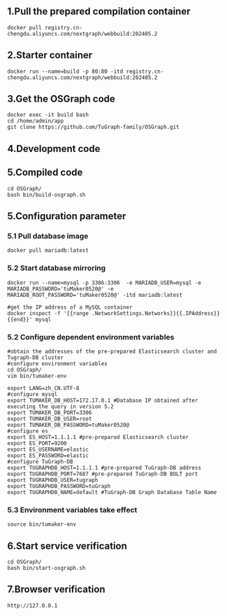 ## 1.Pull the prepared compilation container
    docker pull registry.cn-chengdu.aliyuncs.com/nextgraph/webbuild:202405.2
## 2.Starter container
    docker run --name=build -p 80:80 -itd registry.cn-chengdu.aliyuncs.com/nextgraph/webbuild:202405.2
## 3.Get the OSGraph code
    docker exec -it build bash
    cd /home/admin/app
    git clone https://github.com/TuGraph-family/OSGraph.git
## 4.Development code

## 5.Compiled code
    cd OSGraph/
    bash bin/build-osgraph.sh
## 5.Configuration parameter

### 5.1 Pull  database image
    docker pull mariadb:latest
### 5.2 Start database mirroring
    docker run --name=mysql -p 3306:3306  -e MARIADB_USER=mysql -e MARIADB_PASSWORD='tuMaker0520@' -e MARIADB_ROOT_PASSWORD='tuMaker0520@' -itd mariadb:latest

    #get the IP address of a MySQL container
    docker inspect -f '{{range .NetworkSettings.Networks}}{{.IPAddress}}{{end}}' mysql 
### 5.2 Configure dependent environment variables
    #obtain the addresses of the pre-prepared Elasticsearch cluster and Tugraph-DB cluster
    #configure environment variables
    cd OSGraph/
    vim bin/tumaker-env

    export LANG=zh_CN.UTF-8
    #configure mysql
    export TUMAKER_DB_HOST=172.17.0.1 #Database IP obtained after executing the query in version 5.2
    export TUMAKER_DB_PORT=3306
    export TUMAKER_DB_USER=root
    export TUMAKER_DB_PASSWORD=tuMaker0520@
    #configure es
    export ES_HOST=1.1.1.1 #pre-prepared Elasticsearch cluster
    export ES_PORT=9200
    export ES_USERNAME=elastic 
    export ES_PASSWORD=elastic 
    #configure TuGraph-DB
    export TUGRAPHDB_HOST=1.1.1.1 #pre-prepared TuGraph-DB address
    export TUGRAPHDB_PORT=7687 #pre-prepared TuGraph-DB BOLT port
    export TUGRAPHDB_USER=tugraph 
    export TUGRAPHDB_PASSWORD=tuGraph 
    export TUGRAPHDB_NAME=default #TuGraph-DB Graph Database Table Name

### 5.3 Environment variables take effect
    source bin/tumaker-env
## 6.Start service verification
    cd OSGraph/
    bash bin/start-osgraph.sh
## 7.Browser verification
    http://127.0.0.1

